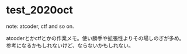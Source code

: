 # test_2020oct
note: atcoder, ctf  and so on.

atcoderとかctfとかの作業メモ。使い勝手や拡張性よりその場しのぎが多め。
参考になるかもしれないけど、ならないかもしれない。
